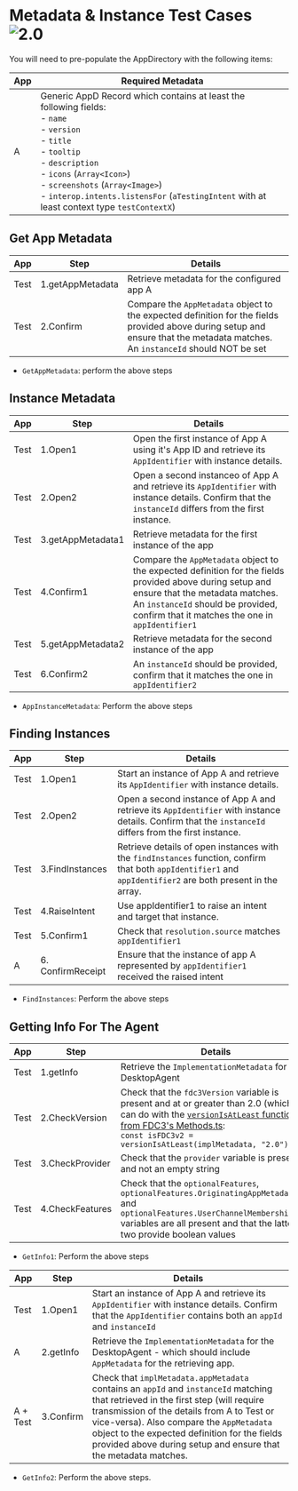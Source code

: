 
# Metadata & Instance Test Cases ![2.0](https://img.shields.io/badge/FDC3-2.0-blue)

You will need to pre-populate the AppDirectory with the following items:

| App | Required Metadata                        |
|-----|------------------------------------------|
| A   | Generic AppD Record which contains at least the following fields:<br>- `name`<br>- `version`<br>- `title`<br>- `tooltip`<br>- `description`<br>- `icons` (`Array<Icon>`)<br>- `screenshots` (`Array<Image>`)<br>- `interop.intents.listensFor` (`aTestingIntent` with at least context type `testContextX`)  |

## Get App Metadata

| App | Step           | Details                                                                                           |
|-----|----------------|---------------------------------------------------------------------------------------------------|
| Test   | 1.getAppMetadata    | Retrieve metadata for the configured app A  |
| Test   | 2.Confirm    | Compare the `AppMetadata` object to the expected definition for the fields provided above during setup and ensure that the metadata matches. An `instanceId` should NOT be set  |

- `GetAppMetadata`: perform the above steps

## Instance Metadata

| App | Step           | Details                                                                                           |
|-----|----------------|---------------------------------------------------------------------------------------------------|
| Test   | 1.Open1    | Open the first instance of App A using it's App ID and retrieve its `AppIdentifier` with instance details.  |
| Test   | 2.Open2    |Open a second instanceo of App A and retrieve its `AppIdentifier` with instance details.  Confirm that the `instanceId` differs from the first instance.  |
| Test   | 3.getAppMetadata1    | Retrieve metadata for the first instance of the app  |
| Test   | 4.Confirm1 | Compare the `AppMetadata` object to the expected definition for the fields provided above during setup and ensure that the metadata matches.  An `instanceId` should be provided, confirm that it matches the one in `appIdentifier1`  |
| Test   | 5.getAppMetadata2    | Retrieve metadata for the second instance of the app  |
| Test   | 6.Confirm2    | An `instanceId` should be provided, confirm that it matches the one in `appIdentifier2`  |

- `AppInstanceMetadata`: Perform the above steps

## Finding Instances

| App | Step           | Details                                                                                           |
|-----|----------------|---------------------------------------------------------------------------------------------------|
| Test   | 1.Open1    |Start an instance of App A and retrieve its `AppIdentifier` with instance details.  |
| Test   | 2.Open2 | Open a second instance of App A and retrieve its `AppIdentifier` with instance details.  Confirm that the `instanceId` differs from the first instance. |
| Test   | 3.FindInstances    | Retrieve details of open instances with the `findInstances` function, confirm that both `appIdentifier1` and `appIdentifier2` are both present in the array.  |
| Test   | 4.RaiseIntent   | Use appIdentifier1 to raise an intent and target that instance. |
| Test   | 5.Confirm1 | Check that `resolution.source` matches `appIdentifier1` |
| A | 6. ConfirmReceipt | Ensure that the instance of app A represented by `appIdentifier1` received the raised intent |

- `FindInstances`: Perform the above steps

## Getting Info For The Agent

| App | Step           | Details                                                                                           |
|-----|----------------|---------------------------------------------------------------------------------------------------|
| Test   | 1.getInfo    |Retrieve the `ImplementationMetadata` for the DesktopAgent |
| Test   | 2.CheckVersion  | Check that the `fdc3Version` variable is present and at or greater than 2.0 (which you can do with the [`versionIsAtLeast` function from FDC3's Methods.ts](https://github.com/finos/FDC3/blob/add64f8302c6dcdc8437cf0e245101e927b69ec2/src/api/Methods.ts#L207):<br>`const isFDC3v2 = versionIsAtLeast(implMetadata, "2.0")`  |
| Test   | 3.CheckProvider  | Check that the `provider` variable is present and not an empty string  |
| Test   | 4.CheckFeatures  | Check that the `optionalFeatures`, `optionalFeatures.OriginatingAppMetadata` and `optionalFeatures.UserChannelMembershipAPIs` variables are all present and that the latter two provide boolean values  |

- `GetInfo1`: Perform the above steps

| App | Step           | Details                                                                                           |
|-----|----------------|---------------------------------------------------------------------------------------------------|
| Test   | 1.Open1    | Start an instance of App A and retrieve its `AppIdentifier` with instance details. Confirm that the `AppIdentifier` contains both an `appId` and `instanceId` |
| A | 2.getInfo     |   Retrieve the `ImplementationMetadata` for the DesktopAgent - which should include `AppMetadata` for the retrieving app. |
| A + Test | 3.Confirm  | Check that `implMetadata.appMetadata` contains an `appId` and `instanceId` matching that retrieved in the first step (will require transmission of the details from A to Test or vice-versa). Also compare the `AppMetadata` object to the expected definition for the fields provided above during setup and ensure that the metadata matches. |

- `GetInfo2`: Perform the above steps.
